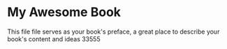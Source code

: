 # My Awesome Book

This file file serves as your book's preface, a great place to describe your book's content and ideas 33555

